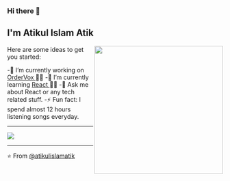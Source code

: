 ### Hi there 👋

## I'm Atikul Islam Atik

<img align='right' src="https://media.giphy.com/media/WTjXuYA2y4o3UZly3W/giphy.gif" width="300">

Here are some ideas to get you started:

-🔭 I’m currently working on <a href="https://www.ordervox.co.uk/" target="_blank"> OrderVox </a> 👨‍💻
-🌱 I’m currently learning <a href="https://www.reactjs.org" target="_blank"> React </a> 👨‍💻
-💬 Ask me about React or any tech related stuff.
-⚡ Fun fact: I spend almost 12 hours listening songs everyday.

---

<img src="https://github-readme-stats.vercel.app/api?username=atikulislamatik&&show_icons=true&title_color=ffffff&icon_color=bb2acf&text_color=daf7dc&bg_color=151515">

---

⭐ From [@atikulislamatik](https://github.com/atikulislamatik)
